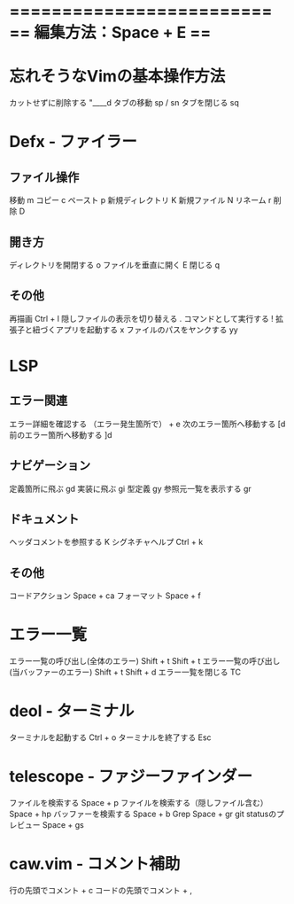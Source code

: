 =========================
== 編集方法：Space + E ==
=========================

# 忘れそうなVimの基本操作方法
カットせずに削除する     "____d
タブの移動               sp / sn
タブを閉じる             sq

# Defx - ファイラー
## ファイル操作
移動                     m
コピー                   c
ペースト                 p
新規ディレクトリ         K
新規ファイル             N
リネーム                 r
削除                     D

## 開き方
ディレクトリを開閉する   o
ファイルを垂直に開く     E
閉じる                   q

## その他
再描画                           Ctrl + l
隠しファイルの表示を切り替える   .
コマンドとして実行する           !
拡張子と紐づくアプリを起動する   x
ファイルのパスをヤンクする       yy

# LSP
## エラー関連
エラー詳細を確認する         （エラー発生箇所で）<Space> + e
次のエラー箇所へ移動する     [d
前のエラー箇所へ移動する     ]d

## ナビゲーション
定義箇所に飛ぶ               gd
実装に飛ぶ                   gi
型定義                       gy
参照元一覧を表示する         gr

## ドキュメント
ヘッダコメントを参照する     K
シグネチャヘルプ             Ctrl + k

## その他
コードアクション             Space + ca
フォーマット                 Space + f

# エラー一覧
エラー一覧の呼び出し(全体のエラー)          Shift + t Shift + t
エラー一覧の呼び出し(当バッファーのエラー)  Shift + t Shift + d
エラー一覧を閉じる                          TC

# deol - ターミナル
ターミナルを起動する         Ctrl + o
ターミナルを終了する         Esc

# telescope - ファジーファインダー
ファイルを検索する                      Space + p
ファイルを検索する（隠しファイル含む）  Space + hp
バッファーを検索する                    Space + b
Grep                                    Space + gr
git statusのプレビュー                  Space + gs

# caw.vim - コメント補助
行の先頭でコメント           <Leader> + c
コードの先頭でコメント       <Leader> + ,
